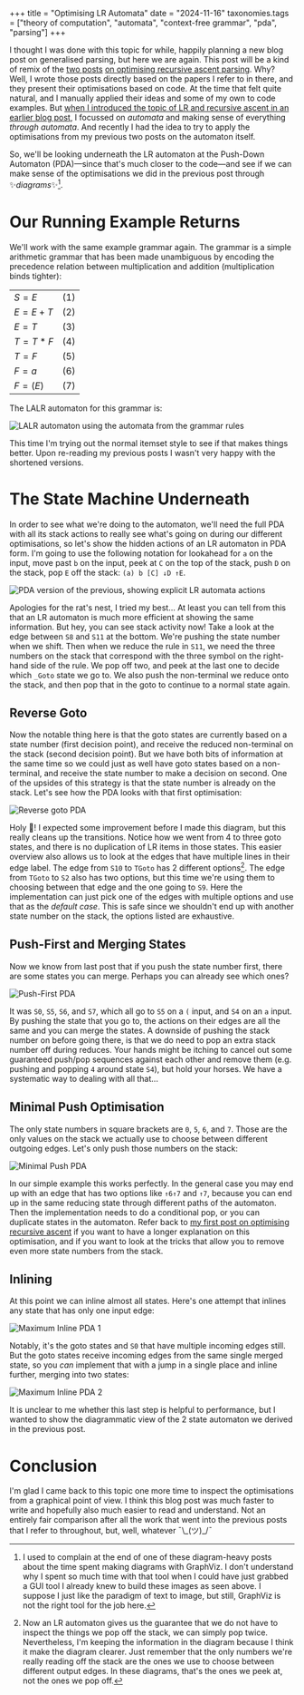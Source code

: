 +++
title = "Optimising LR Automata"
date = "2024-11-16"
taxonomies.tags = ["theory of computation", "automata", "context-free grammar", "pda", "parsing"]
+++

I thought I was done with this topic for while, happily planning a new blog post on generalised parsing, but here we are again. This post will be a kind of remix of the [two posts](@/optimising-recursive-ascent/index.md) [on optimising recursive ascent parsing](@/optimising-recursive-ascent-part-2/index.md). Why? Well, I wrote those posts directly based on the papers I refer to in there, and they present their optimisations based on code. At the time that felt quite natural, and I manually applied their ideas and some of my own to code examples. But [when I introduced the topic of LR and recursive ascent in an earlier blog post](@/lr-parsing-recursive-ascent.md), I focussed on _automata_ and making sense of everything _through automata_. And recently I had the idea to try to apply the optimisations from my previous two posts on the automaton itself.

So, we'll be looking underneath the LR automaton at the Push-Down Automaton (PDA)—since that's much closer to the code—and see if we can make sense of the optimisations we did in the previous post through ✨_diagrams_✨[^diagrams].

[^diagrams]: I used to complain at the end of one of these diagram-heavy posts about the time spent making diagrams with GraphViz. I don't understand why I spent so much time with that tool when I could have just grabbed a GUI tool I already knew to build these images as seen above. I suppose I just like the paradigm of text to image, but still, GraphViz is not the right tool for the job here.

# Our Running Example Returns

We'll work with the same example grammar again. The grammar is a simple arithmetic grammar that has been made unambiguous by encoding the precedence relation between multiplication and addition (multiplication binds tighter):

| | |
:- | :-
$S = E$     | (1)
$E = E + T$ | (2)
$E = T$     | (3)
$T = T * F$ | (4)
$T = F$     | (5)
$F = a$     | (6)
$F = ( E )$ | (7)

The LALR automaton for this grammar is:

<div class="gz_dot">

![LALR automaton using the automata from the grammar rules](lalr-automaton.svg)

</div>

This time I'm trying out the normal itemset style to see if that makes things better. Upon re-reading my previous posts I wasn't very happy with the shortened versions.

# The State Machine Underneath

In order to see what we're doing to the automaton, we'll need the full PDA with all its stack actions to really see what's going on during our different optimisations, so let's show the hidden actions of an LR automaton in PDA form. I'm going to use the following notation for lookahead for `a` on the input, move past `b` on the input, peek at `C` on the top of the stack, push `D` on the stack, pop `E` off the stack: `(a) b [C] ↓D ↑E`.

<div class="gz_dot">

![PDA version of the previous, showing explicit LR automata actions](pda-automaton.svg)

</div>

Apologies for the rat's nest, I tried my best... At least you can tell from this that an LR automaton is much more efficient at showing the same information. But hey, you can see stack activity now! Take a look at the edge between `S8` and `S11` at the bottom. We're pushing the state number when we shift. Then when we reduce the rule in `S11`, we need the three numbers on the stack that correspond with the three symbol on the right-hand side of the rule. We pop off two, and peek at the last one to decide which `_Goto` state we go to. We also push the non-terminal we reduce onto the stack, and then pop that in the goto to continue to a normal state again.

## Reverse Goto

Now the notable thing here is that the goto states are currently based on a state number (first decision point), and receive the reduced non-terminal on the stack (second decision point). But we have both bits of information at the same time so we could just as well have goto states based on a non-terminal, and receive the state number to make a decision on second. One of the upsides of this strategy is that the state number is already on the stack. Let's see how the PDA looks with that first optimisation:

<div class="gz_dot">

![Reverse goto PDA](reverse-goto.svg)

</div>

Holy 💩! I expected some improvement before I made this diagram, but this really cleans up the transitions. Notice how we went from 4 to three goto states, and there is no duplication of LR items in those states. This easier overview also allows us to look at the edges that have multiple lines in their edge label. The edge from `S10` to `TGoto` has 2 different options[^pop-options]. The edge from `TGoto` to `S2` also has two options, but this time we're using them to choosing between that edge and the one going to `S9`. Here the implementation can just pick one of the edges with multiple options and use that as the _default case_. This is safe since we shouldn't end up with another state number on the stack, the options listed are exhaustive.

[^pop-options]: Now an LR automaton gives us the guarantee that we do not have to inspect the things we pop off the stack, we can simply pop twice. Nevertheless, I'm keeping the information in the diagram because I think it make the diagram clearer. Just remember that the only numbers we're really reading off the stack are the ones we use to choose between different output edges. In these diagrams, that's the ones we peek at, not the ones we pop off. 

## Push-First and Merging States

Now we know from last post that if you push the state number first, there are some states you can merge. Perhaps you can already see which ones?

<div class="gz_dot">

![Push-First PDA](push-first.svg)

</div>

It was `S0`, `S5`, `S6`, and `S7`, which all go to `S5` on a `(` input, and `S4` on an `a` input. By pushing the state that you go to, the actions on their edges are all the same and you can merge the states. A downside of pushing the stack number on before going there, is that we do need to pop an extra stack number off during reduces. Your hands might be itching to cancel out some guaranteed push/pop sequences against each other and remove them (e.g. pushing and popping `4` around state `S4`), but hold your horses. We have a systematic way to dealing with all that...

## Minimal Push Optimisation

The only state numbers in square brackets are `0`, `5`, `6`, and `7`. Those are the only values on the stack we actually use to choose between different outgoing edges. Let's only push those numbers on the stack:

<div class="gz_dot">

![Minimal Push PDA](minimal-push.svg)

</div>

In our simple example this works perfectly. In the general case you may end up with an edge that has two options like `↑6↑7` and `↑7`, because you can end up in the same reducing state through different paths of the automaton. Then the implementation needs to do a conditional pop, or you can duplicate states in the automaton. Refer back to [my first post on optimising recursive ascent](@/optimising-recursive-ascent/index.md#stack-access-minimisation) if you want to have a longer explanation on this optimisation, and if you want to look at the tricks that allow you to remove even more state numbers from the stack.

## Inlining

At this point we can inline almost all states. Here's one attempt that inlines any state that has only one input edge:

<div class="gz_dot">

![Maximum Inline PDA 1](max-inline-1.svg)

</div>

Notably, it's the goto states and `S0` that have multiple incoming edges still. But the goto states receive incoming edges from the same single merged state, so you _can_ implement that with a jump in a single place and inline further, merging into two states:

<div class="gz_dot">

![Maximum Inline PDA 2](max-inline-2.svg)

</div>

It is unclear to me whether this last step is helpful to performance, but I wanted to show the diagrammatic view of the 2 state automaton we derived in the previous post.

# Conclusion

I'm glad I came back to this topic one more time to inspect the optimisations from a graphical point of view. I think this blog post was much faster to write and hopefully also much easier to read and understand. Not an entirely fair comparison after all the work that went into the previous posts that I refer to throughout, but, well, whatever ¯\\\_(ツ)\_/¯
